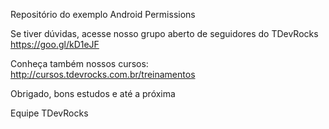 Repositório do exemplo Android Permissions

Se tiver dúvidas, acesse nosso grupo aberto de seguidores do TDevRocks <br>
https://goo.gl/kD1eJF

Conheça também nossos cursos:<br>
http://cursos.tdevrocks.com.br/treinamentos

Obrigado, bons estudos e até a próxima

Equipe TDevRocks